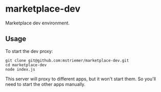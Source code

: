 marketplace-dev
===============

Marketplace dev environment.

Usage
-----

To start the dev proxy:

```
git clone git@github.com:mstriemer/marketplace-dev.git
cd marketplace-dev
node index.js
```

This server will proxy to different apps, but it won't start
them. So you'll need to start the other apps manually.
